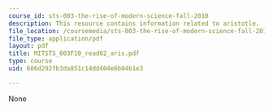 ```yaml
---
course_id: sts-003-the-rise-of-modern-science-fall-2010
description: This resource contains information related to aristotle.
file_location: /coursemedia/sts-003-the-rise-of-modern-science-fall-2010/606d292fb3da851c14dd404e6b04b1e3_MITSTS_003F10_read02_aris.pdf
file_type: application/pdf
layout: pdf
title: MITSTS_003F10_read02_aris.pdf
type: course
uid: 606d292fb3da851c14dd404e6b04b1e3

---
```

None